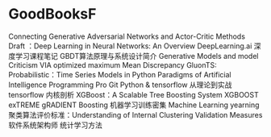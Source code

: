 # GoodBooksF
Connecting Generative Adversarial Networks and Actor-Critic Methods
Draft ：Deep Learning in Neural Networks: An Overview
DeepLearning.ai 深度学习课程笔记
GBDT算法原理与系统设计简介
Generative Models and model Criticism VIA optimized maximum Mean Discrepancy
GluonTS: Probabilistic：Time Series Models in Python
Paradigms of Artificial Intelligence Programming
Pro Git
Python & tensorflow 从理论到实战
tensorflow 内核剖析
XGBoost：A Scalable Tree Boosting System
XGBOOST exTREME gRADIENT Boosting
机器学习训练密集 Machine Learning yearning
聚类算法评价标准：Understanding of Internal Clustering Validation Measures
软件系统架构师
统计学习方法


